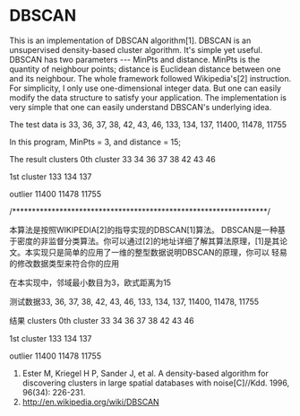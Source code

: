 # DBSCAN


This is an implementation of DBSCAN algorithm[1]. DBSCAN is an unsupervised density-based cluster algorithm. It's simple yet useful. DBSCAN has two parameters --- MinPts and distance. MinPts is the quantity of neighbour points; distance is Euclidean distance between one and its neighbour.
The whole framework  followed Wikipedia's[2] instruction. For simplicity, I only use one-dimensional integer data. But one can easily modify the data structure to satisfy your application. The implementation is very simple that one can easily understand DBSCAN's underlying idea.

The test data is 33, 36, 37, 38, 42, 43, 46, 133, 134, 137, 11400, 11478, 11755

In this program, MinPts = 3, and distance = 15;

The result 
clusters
0th cluster
33 34 36 37 38 42 43 46

1st cluster
133 134 137

outlier
11400 11478 11755
 
 /*****************************************************************/
 
 
 本算法是按照WIKIPEDIA[2]的指导实现的DBSCAN[1]算法。 DBSCAN是一种基于密度的非监督分类算法。你可以通过[2]的地址详细了解其算法原理，[1]是其论文。本实现只是简单的应用了一维的整型数据说明DBSCAN的原理，你可以
 轻易的修改数据类型来符合你的应用
 
 在本实现中，邻域最小数目为3，欧式距离为15
 
 测试数据33, 36, 37, 38, 42, 43, 46, 133, 134, 137, 11400, 11478, 11755
 
 结果
 clusters
0th cluster
33 34 36 37 38 42 43 46

1st cluster
133 134 137

outlier
11400 11478 11755
 




1. Ester M, Kriegel H P, Sander J, et al. A density-based algorithm for discovering clusters in large spatial databases with noise[C]//Kdd. 1996, 96(34): 226-231.
2. http://en.wikipedia.org/wiki/DBSCAN
